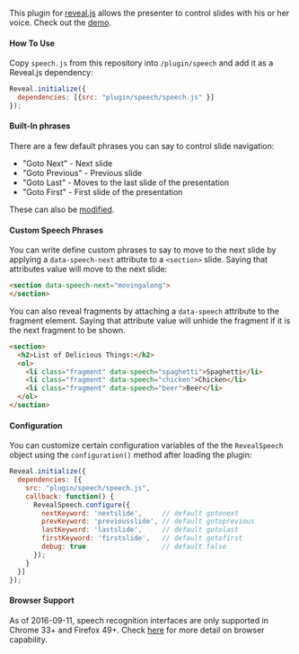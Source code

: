 This plugin for [reveal.js](https://github.com/hakimel/reveal.js/) allows the presenter to control slides with his or her voice. Check out the [demo](http://mattschmoyer.com/projects/speech-presentation).

#### How To Use
Copy ```speech.js``` from this repository into ```/plugin/speech``` and add it as a Reveal.js dependency:

```javascript
Reveal.initialize({
  dependencies: [{src: "plugin/speech/speech.js" }]
});
```

#### Built-In phrases
There are a few default phrases you can say to control slide navigation:

* "Goto Next" - Next slide
* "Goto Previous" - Previous slide
* "Goto Last" - Moves to the last slide of the presentation
* "Goto First" - First slide of the presentation

These can also be [modified](#configuration).

#### Custom Speech Phrases

You can write define custom phrases to say to move to the next slide by applying a ```data-speech-next``` attribute to a ```<section>``` slide. Saying that attributes value will move to the next slide:

```html
<section data-speech-next="movingalong">
</section>
```

You can also reveal fragments by attaching a ```data-speech``` attribute to the fragment element. Saying that attribute value will unhide the fragment if it is the next fragment to be shown.

```html
<section>
  <h2>List of Delicious Things:</h2>
  <ol>
    <li class="fragment" data-speech="spaghetti">Spaghetti</li>
    <li class="fragment" data-speech="chicken">Chicken</li>
    <li class="fragment" data-speech="beer">Beer</li>
  </ol>
</section>
```

#### Configuration

You can customize certain configuration variables of the the ```RevealSpeech``` object using the ```configuration()``` method after loading the plugin:

```javascript
Reveal.initialize({
  dependencies: [{
    src: "plugin/speech/speech.js",
    callback: function() {
      RevealSpeech.configure({
        nextKeyword: 'nextslide',     // default gotonext
        prevKeyword: 'previousslide', // default gotoprevious
        lastKeyword: 'lastslide',     // default gotolast
        firstKeyword: 'firstslide',   // default gotofirst
        debug: true                   // default false
      });
    }
  }]
});
```

#### Browser Support

As of 2016-09-11, speech recognition interfaces are only supported in Chrome 33+ and Firefox 49+. Check [here](https://developer.mozilla.org/en-US/docs/Web/API/Web_Speech_API#Browser_compatibility) for more detail on browser capability.
